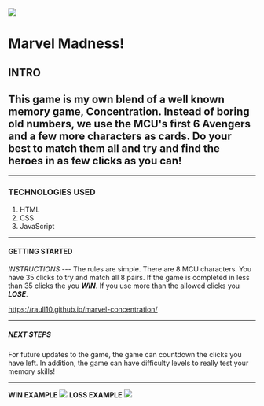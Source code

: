 <img src="https://i.imgur.com/AzCQ5BB.png">

# Marvel Madness!

## INTRO
This game is my own blend of a well known memory game, Concentration. Instead of boring old numbers, we use the MCU's first 6 Avengers and a few more characters as cards. Do your best to match them all and try and find the heroes in as few clicks as you can!
---
---
### TECHNOLOGIES USED

1. HTML
2. CSS
3. JavaScript
 ---
#### GETTING STARTED

_INSTRUCTIONS_ 
--- The rules are simple. There are 8 MCU characters. You have 35 clicks to try and match all 8 pairs. If the game is completed in less than 35 clicks the you **_WIN_**. If you use more than the allowed clicks you **_LOSE_**.

https://raull10.github.io/marvel-concentration/

---
##### NEXT STEPS

For future updates to the game, the game can countdown the clicks you have left. In addition, the game can have difficulty levels to really test your memory skills! 

---
**WIN EXAMPLE**
<img src="https://i.imgur.com/l8yUfm3.png">
**LOSS EXAMPLE**
<img src="https://i.imgur.com/ocsZTd8.png">

